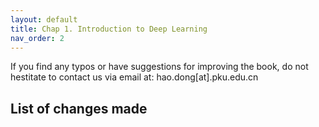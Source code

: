 ```yaml
---
layout: default
title: Chap 1. Introduction to Deep Learning
nav_order: 2
---
```


If you find any typos or have suggestions for improving the book, do not hestitate to contact us via email at: hao.dong[at].pku.edu.cn

## List of changes made

